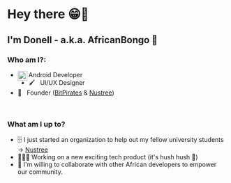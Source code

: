 # Hey there 😁👋 
## I'm **Donell** - a.k.a. **AfricanBongo** 🦍

### **Who am I?**:

- <img align="left" width="22px" src="https://cdn.jsdelivr.net/npm/simple-icons@3/icons/android.svg"/> Android Developer
- 🖌️ &nbsp; UI/UX Designer
- ‎‍💼 &nbsp; Founder ([BitPirates](bitpirates) & [Nustree](nustree))

<br/>

### **What am I up to?**

- 🗄️ I just started an organization to help out my fellow university students -> [Nustree](nustree)
- 👨🏾‍💻 Working on a new exciting tech product (it's hush hush 🤫)
- 👯 I'm willing to collaborate with other African developers to empower our community.


<!-- Variables definition -->
[bitpirates]: https://github.com/BitPirates
[nustree]: https://github.com/Nustree
